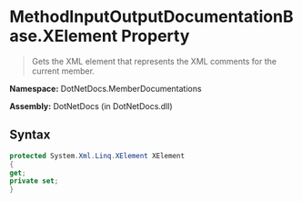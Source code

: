 # MethodInputOutputDocumentationBase.XElement Property
> Gets the XML element that represents the XML comments for the current member.

**Namespace:** DotNetDocs.MemberDocumentations

**Assembly:** DotNetDocs (in DotNetDocs.dll)
## Syntax
```csharp
protected System.Xml.Linq.XElement XElement
{
get;
private set;
}
```
